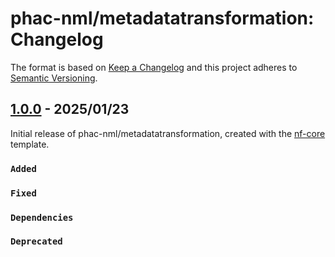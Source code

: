 # phac-nml/metadatatransformation: Changelog

The format is based on [Keep a Changelog](https://keepachangelog.com/en/1.0.0/)
and this project adheres to [Semantic Versioning](https://semver.org/spec/v2.0.0.html).

## [1.0.0] - 2025/01/23

Initial release of phac-nml/metadatatransformation, created with the [nf-core](https://nf-co.re/) template.

### `Added`

### `Fixed`

### `Dependencies`

### `Deprecated`

[Overriding container registries with the container directive]: https://github.com/phac-nml/pipeline-standards?tab=readme-ov-file#521-module-software-requirements
[phac-nml pipeline standards software requirements]: https://github.com/phac-nml/pipeline-standards?tab=readme-ov-file#521-module-software-requirements
[1.0.0]: https://github.com/phac-nml/metadatatransformation/releases/tag/1.0.0

